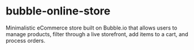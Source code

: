 # bubble-online-store
Minimalistic eCommerce store built on Bubble.io that allows users to manage products, filter through a live storefront, add items to a cart, and process orders. 
